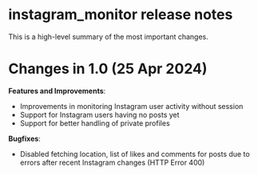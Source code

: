 # instagram_monitor release notes

This is a high-level summary of the most important changes. 

# Changes in 1.0 (25 Apr 2024)

**Features and Improvements**:

- Improvements in monitoring Instagram user activity without session
- Support for Instagram users having no posts yet
- Support for better handling of private profiles

**Bugfixes**:

- Disabled fetching location, list of likes and comments for posts due to errors after recent Instagram changes (HTTP Error 400)
